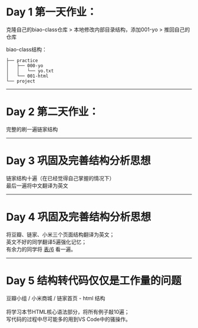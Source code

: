 # Day 1 第一天作业：

克隆自己的biao-class仓库 > 本地修改内部目录结构，添加001-yo > 推回自己的仓库

biao-class结构：
```
├── practice
│   ├── 000-yo
│   │   └── yo.txt
│   └── 001-html
└── project
```

---

# Day 2 第二天作业：

完整的刷一遍链家结构

---

# Day 3 巩固及完善结构分析思想

链家结构十遍（在已经觉得自己掌握的情况下）
<br>
最后一遍将中文翻译为英文

---

# Day 4 巩固及完善结构分析思想

将豆瓣、链家、小米三个页面结构翻译为英文；
<br>
英文不好的同学翻译5遍强化记忆；
<br>
有余力的同学将 [表/6](http://biaoyansu.com/6) 看一遍。

---

# Day 5 结构转代码仅仅是工作量的问题

豆瓣小组 / 小米商城 / 链家首页 - html 结构
<br>
<br>
将学习本节HTML核心语法部分，将所有例子敲10遍；
<br>
写代码的过程中尽可能多的用到VS Code中的骚操作。
